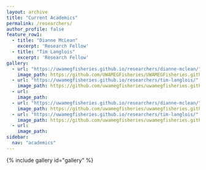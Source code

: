 ```yaml
---
layout: archive
title: "Current Academics"
permalink: /researchers/
author_profile: false
feature_row1:
  - title: "Dianne McLean"
    excerpt: 'Research Fellow'
  - title: "Tim Langlois"
    excerpt: 'Research Fellow'
gallery:
  - url: "https://uwamegfisheries.github.io/researchers/dianne-mclean/"
    image_path: https://github.com/UWAMEGFisheries/UWAMEGFisheries.github.io/blob/master/images/Di_WS.jpg?raw=true
  - url: "https://uwamegfisheries.github.io/researchers/tim-langlois/"
    image_path: https://github.com/uwamegfisheries/uwamegfisheries.github.io/blob/master/images/tim.new.png?raw=true
  - url: 
    image_path: 
  - url: "https://uwamegfisheries.github.io/researchers/dianne-mclean/"
    image_path: https://github.com/uwamegfisheries/uwamegfisheries.github.io/blob/master/names/N_Di.png?raw=true
  - url: "https://uwamegfisheries.github.io/researchers/tim-langlois/"
    image_path: https://github.com/uwamegfisheries/uwamegfisheries.github.io/blob/master/names/N_Tim.png?raw=true
  - url: 
    image_path: 
sidebar:
  nav: "academics"
---
```


{% include gallery id="gallery" %}

